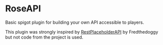 # RoseAPI
Basic spigot plugin for building your own API accessible to players.

This plugin was strongly inspired by [RestPlaceholderAPI](https://github.com/Fredthedoggy/RestPlaceholderAPI) by Fredthedoggy but not code from the project is used.
